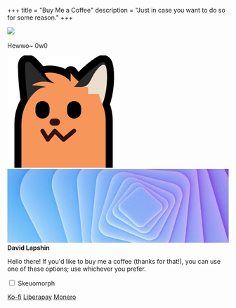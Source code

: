 +++
title = "Buy Me a Coffee"
description = "Just in case you want to do so for some reason."
+++

<div id="coffee-container">
	<div id="avatar-container">
		<img id="avatar" class="no-hover" src="../assets/avatar.svg" />
	</div>
	<div id="banner-container">
		<p id="blobfox-message">Hewwo~ 0w0</p>
		<img id="blobfox" class="transparent no-hover" src="neofox-stretch-down.png" />
		<img id="banner" class="no-hover" src="banner.webp" />
	</div>
	<strong id="title">David Lapshin</strong>
	<p id="message">Hello there! If you'd like to buy me a coffee (thanks for that!), you can use one of these options; use whichever you prefer.</p>
	<input type="checkbox" id="skeuo-switch">
	<label for="skeuo-switch">Skeuomorph</label>
	<p class="dialog-buttons" id="buttons">
		<a id="ko-fi" class="inline-button" href="https://ko-fi.com/daudix">Ko-fi</a>
		<a id="liberapay" class="inline-button" href="https://liberapay.com/daudix">Liberapay</a>
		<a id="monero" class="inline-button" href="monero.txt">Monero</a>
	</p>
</div>
<link rel="stylesheet" type="text/css" href="../coffee.css" />
